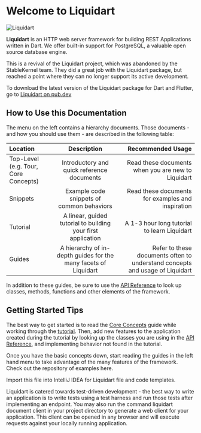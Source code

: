 # Welcome to Liquidart

![Liquidart](https://github.com/aldrinsartfactory/liquidart/raw/main/resources/images/liquidart.png)

**Liquidart** is an HTTP web server framework for building REST Applications written in Dart. We offer built-in support for PostgreSQL, a valuable open source database engine.

This is a revival of the Liquidart project, which was abandoned by the StableKernel team. They did a great job with the Liquidart package, but reached a point where they can no longer support its active development.

To download the latest version of the Liquidart package for Dart and Flutter, go to [Liquidart on pub.dev](https://pub.dev/packages/liquidart)

## How to Use this Documentation

The menu on the left contains a hierarchy documents. Those documents - and how you should use them - are described in the following table:

| Location       | Description  | Recommended Usage |
| :------------- | :----------: | ----------------: |
| Top-Level (e.g. Tour, Core Concepts) | Introductory and quick reference documents | Read these documents when you are new to Liquidart |
| Snippets | Example code snippets of common behaviors | Read these documents for examples and inspiration |
| Tutorial | A linear, guided tutorial to building your first application | A 1-3 hour long tutorial to learn Liquidart |
| Guides | A hierarchy of in-depth guides for the many facets of Liquidart | Refer to these documents often to understand concepts and usage of Liquidart |

In addition to these guides, be sure to use the [API Reference](https://pub.dev/documentation/liquidart/latest) to look up classes, methods, functions and other elements of the framework.

## Getting Started Tips

The best way to get started is to read the [Core Concepts](https://liquidart.aldrinsartfactory.com/documentation/core_concepts/) guide while working through the [tutorial](https://liquidart.aldrinsartfactory.com/documentation/tut/getting-started/). Then, add new features to the application created during the tutorial by looking up the classes you are using in the [API Reference](https://pub.dev/documentation/liquidart/latest), and implementing behavior not found in the tutorial.

Once you have the basic concepts down, start reading the guides in the left hand menu to take advantage of the many features of the framework. Check out the repository of examples here.

Import this file into IntelliJ IDEA for Liquidart file and code templates.

Liquidart is catered towards test-driven development - the best way to write an application is to write tests using a test harness and run those tests after implementing an endpoint. You may also run the command liquidart document client in your project directory to generate a web client for your application. This client can be opened in any browser and will execute requests against your locally running application.